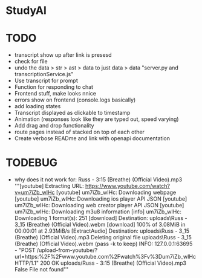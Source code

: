 # StudyAI

# TODO 
- transcript show up after link is presesd
- check for file
- undo the data > str > ast > data to just data > data "server.py and transcriptionService.js"
- Use transcript for prompt
- Function for responding to chat
- Frontend stuff, make looks nnice
- errors show on frontend (console.logs basically)
- add loading states
- Transcript displayed as clickable to timestamp
- Animation (responses look like they are typed out, speed varying)
- Add drag and drop functionality
- route pages instead of stacked on top of each other
- Create verbose READme and link with openapi documentation

# TODEBUG
- why does it not work for: Russ - 3:15 (Breathe) (Official Video).mp3
'''[youtube] Extracting URL: https://www.youtube.com/watch?v=um7iZb_wIHc 
[youtube] um7iZb_wIHc: Downloading webpage
[youtube] um7iZb_wIHc: Downloading ios player API JSON 
[youtube] um7iZb_wIHc: Downloading web creator player API JSON 
[youtube] um7iZb_wIHc: Downloading m3u8 information 
[info] um7iZb_wIHc: Downloading 1 format(s): 251 
[download] Destination: uploads\Russ - 3_15 (Breathe) (Official Video).webm 
[download] 100% of    3.08MiB in 00:00:01 at 2.93MiB/s
[ExtractAudio] Destination: uploads\Russ - 3_15 (Breathe) (Official Video).mp3 
Deleting original file uploads\Russ - 3_15 (Breathe) (Official Video).webm (pass -k to keep) 
INFO:     127.0.0.1:63695 - "POST /upload-from-youtube/?url=https:%2F%2Fwww.youtube.com%2Fwatch%3Fv%3Dum7iZb_wIHc HTTP/1.1" 200 OK
uploads/Russ - 3:15 (Breathe) (Official Video).mp3
False
File not found'''
